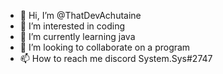 - 👋 Hi, I’m @ThatDevAchutaine
- 👀 I’m interested in coding 
- 🌱 I’m currently learning java
- 💞️ I’m looking to collaborate on a program
- 📫 How to reach me discord System.Sys#2747

<!---
ThatDevAchutaine/ThatDevAchutaine is a ✨ special ✨ repository because its `README.md` (this file) appears on your GitHub profile.
You can click the Preview link to take a look at your changes.
--->
